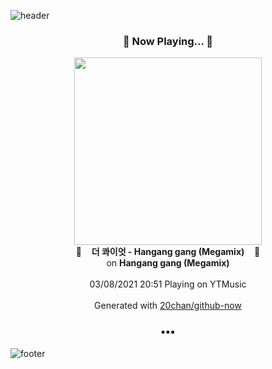 ![header](https://capsule-render.vercel.app/api?type=wave&height=170&section=header&text=Hi.%20I'm%20SHIFT&fontColor=090707&fontAlignX=45&fontAlignY=65&fontSize=100)

<h3 align="center">🎵 Now Playing... 🎵</h3>
<p align="center">
  <a href="https://music.youtube.com/watch?v=MSYq3MzTLGA">
    <img width="300" src="https://lh3.googleusercontent.com/wwDFVu5L4A9jU6XKFLmKZt10Qt7OP8D-YAfVvHsE7-yxPe1VG-m72jkbxM2j8-IB52uIufjgYrC6x07J">
  </a>
  <br>
  🎵&nbsp&nbsp&nbsp <b>더 콰이엇 - Hangang gang (Megamix)</b> &nbsp&nbsp&nbsp🎵
  <br>
  on <b>Hangang gang (Megamix)</b>
  
  <br />
  <br />
  03/08/2021 20:51 Playing on YTMusic
  <br />
  <br />
  Generated with <a href="https://github.com/20chan/github-now">20chan/github-now</a>
</p>

<h3 align="center">•••</h3>

![footer](https://capsule-render.vercel.app/api?type=wave&height=150&section=footer)
